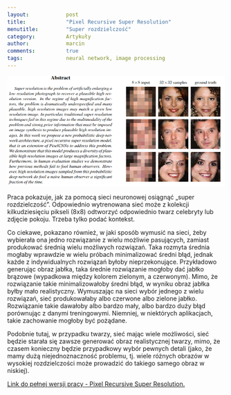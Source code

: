 ```yaml
---
layout:            post
title:             "Pixel Recursive Super Resolution"
menutitle:         "Super rozdzielczość"
category:          Artykuły
author:            marcin
comments:          true
tags:              neural network, image processing
---
```


![Alt text](/media/img/articles/faces.png "Architektura sieci neuronowej z zewnętrzną pamięcią.")

Praca pokazuje, jak za pomocą sieci
neuronowej osiągnąć „super rozdzielczość”. Odpowiednio wytrenowana sieć może z
kolekcji kilkudziesięciu pikseli (8x8) odtworzyć odpowiednio twarz celebryty lub
zdjęcie pokoju. Trzeba tylko podać kontekst.

Co ciekawe, pokazano również, w jaki sposób wymusić na sieci, żeby wybierała ona
jedno rozwiązanie z wielu możliwie pasujących, zamiast produkować średnią wielu
możliwych rozwiązań. Taka rozmyta średnia mogłaby wprawdzie w wielu próbach
minimalizować średni błąd, jednak każde z indywidualnych rozwiązań byłoby
nieprzekonujące. Przykładowo generując obraz jabłka, taka średnie rozwiązanie
mogłoby dać jabłko brązowe (wypadkowa między kolorem zielonym, a czerwonym).
Mimo, że rozwiązanie takie minimalizowałoby średni błąd, w wyniku obraz jabłka
byłby mało realistyczny. Wymuszając na sieci wybór jednego z wielu rozwiązań,
sieć produkowałaby albo czerwone albo zielone jabłko. Rozwiązanie takie dawałoby
albo bardzo mały, albo bardzo duży błąd porównując z danymi treningowymi.
Niemniej, w niektórych aplikacjach, takie zachowanie mogłoby być pożądane.

Podobnie tutaj, w przypadku twarzy, sieć mając wiele możliwości, sieć będzie
starała się zawsze generować obraz realistycznej twarzy, mimo, że czasem
konieczny będzie przypadkowy wybór pewnych detali (jako, że mamy dużą
niejednoznaczność problemu, tj. wiele różnych obrazów w wysokiej rozdzielczości
może prowadzić do takiego samego obraz w niskiej).

<a href="https://arxiv.org/abs/1702.00783" target="_blank">Link do pełnej wersji
pracy - Pixel Recursive Super Resolution.</a>

